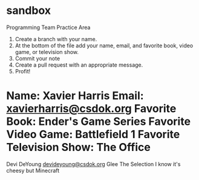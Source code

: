 # sandbox
Programming Team Practice Area


1. Create a branch with your name.
2. At the bottom of the file add your name, email, and favorite book, video game, or television show.
3. Commit your note
4. Create a pull request with an appropriate message.
5. Profit!



Name: Xavier Harris
Email: xavierharris@csdok.org
Favorite Book: Ender's Game Series
Favorite Video Game: Battlefield 1
Favorite Television Show: The Office
=======

Devi DeYoung
devideyoung@csdok.org
Glee
The Selection
I know it's cheesy but Minecraft

